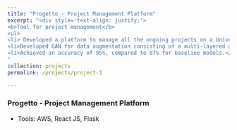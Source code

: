 ```yaml
---
title: "Progetto - Project Management Platform"
excerpt: "<div style='text-align: justify;'> 
<b>Tool for project management</b>
<ul>
<li> Developed a platform to manage all the ongoing projects on a University Campus.</li> 
<li>Developed GAN for data augmentation consisting of a multi-layered generator and discriminator.address Catastrophic Forgetting during Meta-Learning.</li>
<li>Achieved an accuracy of 95%, compared to 87% for baseline models.</li> 
"
collection: projects
permalink: /projects/project-1

---
```


### Progetto - Project Management Platform

- Tools: AWS, React JS, Flask
